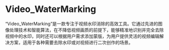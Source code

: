 # Video_WaterMarking
“Video_WaterMarking”是一款专注于视频水印消除的高效工具。它通过先进的图像处理技术和智能算法，在不降低视频画质的前提下，能够精准地识别并完全去除视频中的水印，同时还可以根据用户需求添加蒙版，为用户提供灵活的视频编辑解决方案，适用于各种需要去除水印或对视频进行二次创作的场景。
